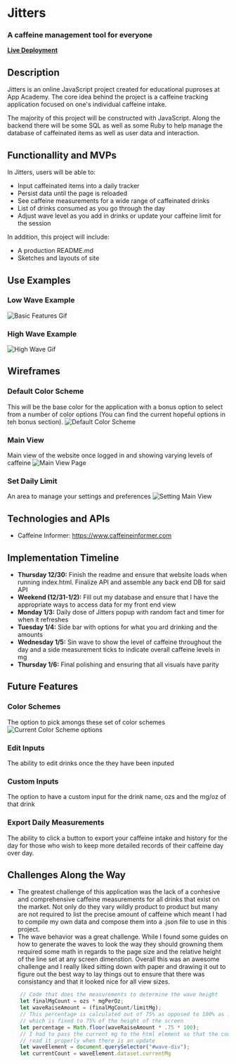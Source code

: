# Jitters
### A caffeine management tool for everyone
**[Live Deployment](http://presleyoreed.com/jitters/)**

## Description
Jitters is an online JavaScript project created for educational puproses at App Academy. The core idea behind the project is a caffeine tracking application focused on one's individual caffeine intake. 

The majority of this project will be constructed with JavaScript. Along the backend there will be some SQL as well as some Ruby to help manage the database of caffeinated items as well as user data and interaction.

## Functionallity and MVPs

In Jitters, users will be able to:

- Input caffeinated items into a daily tracker
- Persist data until the page is reloaded
- See caffeine measurements for a wide range of caffeinated drinks
- List of drinks consumed as you go through the day
- Adjust wave level as you add in drinks or update your caffeine limit for the session

In addition, this project will include: 

- A production README.md
- Sketches and layouts of site

## Use Examples
### Low Wave Example
![Basic Features Gif](./readme_images/basic-flow.gif)
### High Wave Example
![High Wave Gif](./readme_images/high-flow.gif)
## Wireframes

### Default Color Scheme
This will be the base color for the application with a bonus option to select from a number of color options (You can find the current hopeful options in teh bonus section).
![Default Color Scheme](./readme_images/default_colors.png)
### Main View
Main view of the website once logged in and showing varying levels of caffeine
![Main View Page](./readme_images/homepage.png)
### Set Daily Limit
An area to manage your settings and preferences
![Setting Main View](./readme_images/settings.png)

## Technologies and APIs

- Caffeine Informer: https://www.caffeineinformer.com


## Implementation Timeline

- **Thursday 12/30:** Finish the readme and ensure that website loads when running index.html. Finalize API and assemble any back end DB for said API
- **Weekend (12/31-1/2):** Fill out my database and ensure that I have the appropriate ways to access data for my front end view
- **Monday 1/3:** Daily dose of Jitters popup with random fact and timer for when it refreshes
- **Tuesday 1/4:** Side bar with options for what you ard drinking and the amounts
- **Wednesday 1/5:** Sin wave to show the level of caffeine throughout the day and a side measurement ticks to indicate overall caffeine levels in mg
- **Thursday 1/6:** Final polishing and ensuring that all visuals have parity

## Future Features
### Color Schemes
The option to pick amongs these set of color schemes
![Current Color Scheme options](./readme_images/color_schemes.png)

### Edit Inputs
The ability to edit drinks once the they have been inputed

### Custom Inputs
The option to have a custom input for the drink name, ozs and the mg/oz of that drink

### Export Daily Measurements
The ability to click a button to export your caffeine intake and history for the day for those who wish to keep more detailed records of their caffeine day over day.

## Challenges Along the Way
- The greatest challenge of this application was the lack of a conhesive and comprehensive caffeine measurements for all drinks that exist on the market. Not only do they vary wildly product to product but many are not required to list the precise amount of caffeine which meant I had to compile my own data and compose them into a .json file to use in this project. 
- The wave behavior was a great challenge. While I found some guides on how to generate the waves to look the way they should growning them required some math in regards to the page size and the relative height of the line set at any screen dimenstion. Overall this was an awesome challenge and I really liked sitting down with paper and drawing it out to figure out the best way to lay things out to ensure that there was consistancy and that it looked nice for all view sizes. 
```js 
	// Code that does the measurements to determine the wave height
	let finalMgCount = ozs * mgPerOz;
	let waveRaiseAmount = (finalMgCount/limitMg);
	// This percentage is calculated out of 75% as opposed to 100% as it is off of the line
	// which is fixed to 75% of the height of the screen
	let percentage = Math.floor(waveRaiseAmount * .75 * 100);
	// I had to pass the current mg to the html element so that the counter element could
	// read it properly when there is an update
	let waveElement = document.querySelector("#wave-div");
	let currentCount = waveElement.dataset.currentMg
```
